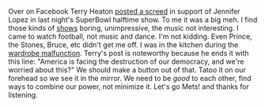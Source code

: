 Over on Facebook Terry Heaton <a href="http://scripting.com/images/2020/02/03/terry.png">posted a screed</a> in support of Jennifer Lopez in last night's SuperBowl halftime show. To me it was a big meh. I find those kinds of <a href="https://en.wikipedia.org/wiki/List_of_Super_Bowl_halftime_shows#1960s">shows</a> boring, unimpressive, the music not interesting. I came to watch football, not music and dance. I'm not kidding. Even Prince, the Stones, Bruce, etc didn't get me off. I was in the kitchen during the <a href="https://en.wikipedia.org/wiki/Wardrobe_malfunction">wardrobe malfunction</a>. Terry's post is noteworthy because he ends it with this line: "America is facing the destruction of our democracy, and we're worried about this?" We should make a button out of that. Tatoo it on our forehead so we see it in the mirror. We need to be <i>good</i> to each other, find ways to combine our power, not minimize it. Let's go Mets! and thanks for listening. 
